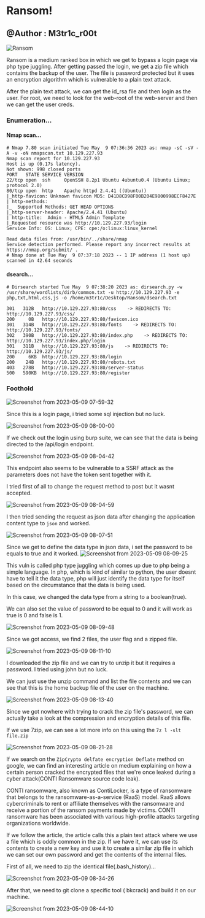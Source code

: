 # Ransom!
## @Author : M3tr1c_r00t

![Ransom](https://github.com/MetricCode/MetricCode/assets/99975622/66099b53-dc6e-402e-a324-a253c82a5f56)


Ransom is a medium ranked box in which we get to bypass a login page via php type juggling. After getting passed the login, we get a zip file which contains the backup of the user. The file is password protected but it uses an encryption algorithm which is vulnerable to a plain text attack.

After the plain text attack, we can get the id_rsa file and then login as the user. For root, we need to look for the web-root of the web-server and then we can get the user creds.

### Enumeration...

#### Nmap scan...

```
# Nmap 7.80 scan initiated Tue May  9 07:36:36 2023 as: nmap -sC -sV -A -v -oN nmapscan.txt 10.129.227.93
Nmap scan report for 10.129.227.93
Host is up (0.17s latency).
Not shown: 998 closed ports
PORT   STATE SERVICE VERSION
22/tcp open  ssh     OpenSSH 8.2p1 Ubuntu 4ubuntu0.4 (Ubuntu Linux; protocol 2.0)
80/tcp open  http    Apache httpd 2.4.41 ((Ubuntu))
|_http-favicon: Unknown favicon MD5: D41D8CD98F00B204E9800998ECF8427E
| http-methods: 
|_  Supported Methods: GET HEAD OPTIONS
|_http-server-header: Apache/2.4.41 (Ubuntu)
| http-title:  Admin - HTML5 Admin Template
|_Requested resource was http://10.129.227.93/login
Service Info: OS: Linux; CPE: cpe:/o:linux:linux_kernel

Read data files from: /usr/bin/../share/nmap
Service detection performed. Please report any incorrect results at https://nmap.org/submit/ .
# Nmap done at Tue May  9 07:37:18 2023 -- 1 IP address (1 host up) scanned in 42.64 seconds
```

#### dsearch...

```
# Dirsearch started Tue May  9 07:38:20 2023 as: dirsearch.py -w /usr/share/wordlists/dirb/common.txt -u http://10.129.227.93 -e php,txt,html,css,js -o /home/m3tr1c/Desktop/Ransom/dsearch.txt

301   312B   http://10.129.227.93:80/css    -> REDIRECTS TO: http://10.129.227.93/css/
200     0B   http://10.129.227.93:80/favicon.ico
301   314B   http://10.129.227.93:80/fonts    -> REDIRECTS TO: http://10.129.227.93/fonts/
302   390B   http://10.129.227.93:80/index.php    -> REDIRECTS TO: http://10.129.227.93/index.php/login
301   311B   http://10.129.227.93:80/js    -> REDIRECTS TO: http://10.129.227.93/js/
200     6KB  http://10.129.227.93:80/login
200    24B   http://10.129.227.93:80/robots.txt
403   278B   http://10.129.227.93:80/server-status
500   590KB  http://10.129.227.93:80/register
```


### Foothold

![Screenshot from 2023-05-09 07-59-32](https://github.com/MetricCode/MetricCode/assets/99975622/cab2718a-66aa-42ef-9a46-74610c549f0b)

Since this is a login page, i tried some sql injection but no luck.


![Screenshot from 2023-05-09 08-00-00](https://github.com/MetricCode/MetricCode/assets/99975622/d2c2d4d8-622a-4338-9253-095a4a55c443)

If we check out the login using burp suite, we can see that the data is being directed to the /api/login endpoint.

![Screenshot from 2023-05-09 08-04-42](https://github.com/MetricCode/MetricCode/assets/99975622/53e36959-ce9f-409c-826e-f6ce183a44db)

This endpoint also seems to be vulnerable to a SSRF attack as the parameters does not have the token sent together with it.

I tried first of all to change the request method to post but it wasnt accepted.


![Screenshot from 2023-05-09 08-04-59](https://github.com/MetricCode/MetricCode/assets/99975622/6543252c-1977-4f15-943b-50ecde21da94)


I then tried sending the request as json data after changing the application content type to `json` and worked.

![Screenshot from 2023-05-09 08-07-51](https://github.com/MetricCode/MetricCode/assets/99975622/a43c0a9c-f36e-4e6b-9466-1b8ea19f7cc2)

Since we get to define the data type in json data, i set the password to be equals to true and it worked.
![Screenshot from 2023-05-09 08-09-25](https://github.com/MetricCode/MetricCode/assets/99975622/acd346af-08e0-4964-8eb7-b6f1bf4d006c)

This vuln is called php type juggling which comes up due to php being a simple language. In php, which is kind of similar to python, the user doesnt have to tell it the data type, php will just identify the data type for itself based on the circumstance that the data is being used.

In this case, we changed the data type from a string to a boolean(true).

We can also set the value of password to be equal to 0 and it will work as true is 0 and false is 1.

![Screenshot from 2023-05-09 08-09-48](https://github.com/MetricCode/MetricCode/assets/99975622/c129eafd-bd1f-41ce-8ebd-de6f75f56d82)

Since we got access, we find 2 files, the user flag and a zipped file.

![Screenshot from 2023-05-09 08-11-10](https://github.com/MetricCode/MetricCode/assets/99975622/d5a30274-56c8-4fac-9a03-31d9c4178e94)

I downloaded the zip file and we can try to unzip it but it requires a password. I tried using john but no luck.

We can just use the unzip command and list the file contents and we can see that this is the home backup file of the user on the machine.

![Screenshot from 2023-05-09 08-13-40](https://github.com/MetricCode/MetricCode/assets/99975622/2fb35820-a880-47b8-b52a-db9fefd87f49)

Since we got nowhere with trying to crack the zip file's password, we can actually take a look at the compression and encryption details of this file.

If we use 7zip, we can see a lot more info on this using the `7z l -slt file.zip`

![Screenshot from 2023-05-09 08-21-28](https://github.com/MetricCode/MetricCode/assets/99975622/134495e2-92f7-4078-a23c-7ea1f02a85fa)

If we search on the `ZipCrypto delfate encryption Deflate` method on google, we can find an interesting article on medium explaining on how a certain person cracked the encrypted files that we're once leaked during a cyber attack(CONTI Ransomware source code leak).

CONTI ransomware, also known as ContiLocker, is a type of ransomware that belongs to the ransomware-as-a-service (RaaS) model. RaaS allows cybercriminals to rent or affiliate themselves with the ransomware and receive a portion of the ransom payments made by victims. CONTI ransomware has been associated with various high-profile attacks targeting organizations worldwide.

If we follow the article, the article calls this a plain text attack where we use a file which is oddly common in the zip. If we have it, we can use its contents to create a new key and use it to create a similar zip file in which we can set our own password and get the contents of the internal files.

First of all, we need to zip the identical file(.bash_history)...

![Screenshot from 2023-05-09 08-34-26](https://github.com/MetricCode/MetricCode/assets/99975622/8bd9df13-690d-4b20-82ac-8a64949da251)

After that, we need to git clone a specific tool ( bkcrack) and build it on our machine.

![Screenshot from 2023-05-09 08-44-10](https://github.com/MetricCode/MetricCode/assets/99975622/501357ab-e7db-464a-84a8-df376c9bada2)

